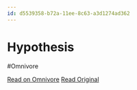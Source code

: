 ```yaml
---
id: d5539358-b72a-11ee-8c63-a3d1274ad362
---
```


# Hypothesis
#Omnivore

[Read on Omnivore](https://omnivore.app/me/hypothesis-18d2444db31)
[Read Original](https://hypothes.is/a/34P0lLclEe6uDlOeElpGrQ)

